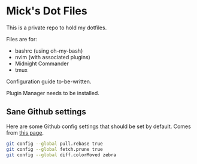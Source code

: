 # Mick's Dot Files
This is a private repo to hold my dotfiles. 

Files are for:
 * bashrc (using oh-my-bash)
 * nvim (with associated plugins)
 * Midnight Commander
 * tmux

Configuration guide to-be-written.

Plugin Manager needs to be installed.


## Sane Github settings
Here are some Github config settings that should be set by default. Comes from [this page](https://spin.atomicobject.com/2020/05/05/git-configurations-default/).
``` bash
git config --global pull.rebase true
git config --global fetch.prune true
git config --global diff.colorMoved zebra
```
